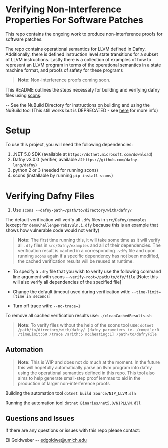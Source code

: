 # Verifying Non-Interference Properties For Software Patches
This repo contains the ongoing work to produce non-interference proofs for software patches.

The repo contains operational semantics for LLVM defined in Dafny. Additionally, there is defined instruction level state transitions for a subset of LLVM instructions. Lastly there is a collection of examples of how to represent an LLVM program in terms of the operational semantics in a state machine format, and proofs of safety for these programs 

 > **Note:** Non-Interference proofs coming soon.


This README outlines the steps necessaty for building and verifying dafny files using [scons](https://scons.org/). 

-- See the NuBuild Directory for instructions on building and using the NuBuild tool (This still works but is DEPRECATED - see [here](./NuBuild/README.md) for more info)


# Setup

To use this project, you will need the following dependencies:

 1. .NET 5.0 SDK (available at `https://dotnet.microsoft.com/download`)
 2. Dafny v3.0.0 (verifier, available at `https://github.com/dafny-lang/dafny`)
 3. python 2 or 3 (needed for running scons)
 4. scons (installable by running `pip install scons`)

# Verifying Dafny Files

 1. Use `scons --dafny-path=/path/to/directory/with/dafny/`
 
 The default verification will verify all `.dfy` files in `src/Dafny/examples` (except for `demoChallengeProb1Vuln.i.dfy` because this is an example that shows how vulnerable code would not verify)

 > **Note:** The first time running this, it will take some time as it will verify all `.dfy` files in `src/Dafny/examples` and all of their dependencies. The verification result is cached in a corresponding `.vdfy` file and upon running `scons` again if a specific dependency has not been modified, the cached verification results will be reused at runtime. 


 * To specify a `.dfy` file that you wish to verify use the following command line argument with scons `--verify-root=/path/to/dfy/file` [Note: this will also verify all dependencies of the specified file]
			
* Change the default timeout used during verification with: `--time-limit=[time in seconds]` 

* Turn off trace with: `--no-trace=1` 

To remove all cached verification results use: `./cleanCachedResults.sh`

 > **Note:** To verify files without the help of the scons tool use: `dotnet /path/to/directory/with/dafny/ [dafny parameters ie. /compile:0 /timeLimit:60 /trace /arith:5 noCheating:1] /path/to/dafnyFile`

## Automation

> **Note:** This is WIP and does not do much at the moment. In the future this will hopefully automatically parse an llvm program into dafny using the operational semantics defined in this repo. This tool also aims to help generate small-step proof lemmas to aid in the production of larger non-interference proofs

Building the automation tool `dotnet build Source/NIP_LLVM.sln`

Running the automation tool `dotnet Binaries/net5.0/NIPLLVM.dll`

## Questions and Issues

If there are any questions or issues with this repo please contact:

Eli Goldweber -- edgoldwe@umich.edu
